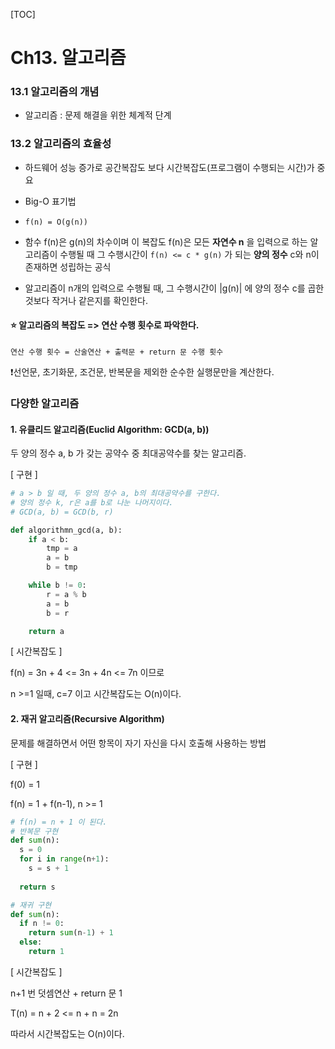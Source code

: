 [TOC]



# Ch13. 알고리즘

### 13.1 알고리즘의 개념

- 알고리즘 : 문제 해결을 위한 체계적 단계

### 13.2 알고리즘의 효율성

- 하드웨어 성능 증가로 공간복잡도 보다 시간복잡도(프로그램이 수행되는 시간)가 중요

- Big-O 표기법

- ``` 
  f(n) = O(g(n))
  ```

- 함수 f(n)은 g(n)의 차수이며 이 복잡도 f(n)은 모든 **자연수 n** 을 입력으로 하는 알고리즘이 수행될 때 그 수행시간이 `f(n) <= c * g(n)` 가 되는 **양의 정수** c와 n이 존재하면 성립하는 공식

- 알고리즘이 n개의 입력으로 수행될 때, 그 수행시간이 |g(n)| 에 양의 정수 c를 곱한 것보다 작거나 같은지를 확인한다.



#### ⭐️ 알고리즘의 복잡도 => 연산 수행 횟수로 파악한다.

```
연산 수행 횟수 = 산술연산 + 출력문 + return 문 수행 횟수
```

❗️선언문, 초기화문, 조건문, 반복문을 제외한 순수한 실행문만을 계산한다.



### 다양한 알고리즘

#### 1. 유클리드 알고리즘(Euclid Algorithm: GCD(a, b))

두 양의 정수 a, b 가 갖는 공약수 중 최대공약수를 찾는 알고리즘.

[ 구현 ]

```python
# a > b 일 때, 두 양의 정수 a, b의 최대공약수를 구한다.
# 양의 정수 k, r은 a를 b로 나눈 나머지이다.
# GCD(a, b) = GCD(b, r)

def algorithmn_gcd(a, b):
    if a < b:
        tmp = a
        a = b
        b = tmp

    while b != 0:
        r = a % b
        a = b
        b = r

    return a
```

[ 시간복잡도 ]

f(n) = 3n + 4 <= 3n + 4n <= 7n 이므로

n >=1 일때, c=7 이고 시간복잡도는 O(n)이다.



#### 2. 재귀 알고리즘(Recursive Algorithm)

문제를 해결하면서 어떤 항목이 자기 자신을 다시 호출해 사용하는 방법

[ 구현 ]

f(0) = 1

f(n) = 1 + f(n-1), n >= 1

```python
# f(n) = n + 1 이 된다.
# 반복문 구현
def sum(n):
  s = 0
  for i in range(n+1):
    s = s + 1
  
  return s
```

```python
# 재귀 구현
def sum(n):
  if n != 0:
    return sum(n-1) + 1
  else:
    return 1
```

[ 시간복잡도 ]

n+1 번 덧셈연산 + return 문 1 

T(n) = n + 2 <= n + n = 2n

따라서 시간복잡도는 O(n)이다.

